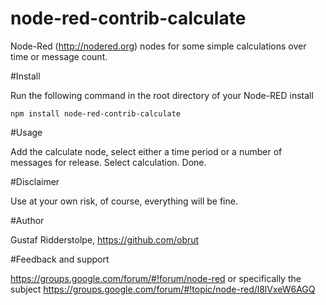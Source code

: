 node-red-contrib-calculate
==========================

Node-Red (http://nodered.org) nodes for some simple calculations over time or message count.

#Install

Run the following command in the root directory of your Node-RED install

    npm install node-red-contrib-calculate

#Usage

Add the calculate node, select either a time period or a number of messages for release. Select calculation. Done.

#Disclaimer

Use at your own risk, of course, everything will be fine.

#Author

Gustaf Ridderstolpe, https://github.com/obrut

#Feedback and support

https://groups.google.com/forum/#!forum/node-red or specifically the subject https://groups.google.com/forum/#!topic/node-red/l8lVxeW6AGQ
